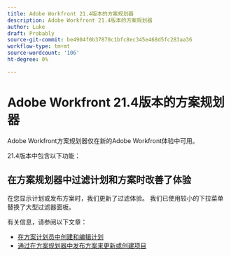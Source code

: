 ```yaml
---
title: Adobe Workfront 21.4版本的方案规划器
description: Adobe Workfront 21.4版本的方案规划器
author: Luke
draft: Probably
source-git-commit: be4904f0b37870c1bfc8ec345e468d5fc283aa36
workflow-type: tm+mt
source-wordcount: '106'
ht-degree: 0%

---
```


# Adobe Workfront 21.4版本的方案规划器

Adobe Workfront方案规划器仅在新的Adobe Workfront体验中可用。

21.4版本中包含以下功能：

## 在方案规划器中过滤计划和方案时改善了体验

在您显示计划或发布方案时，我们更新了过滤体验。 我们已使用较小的下拉菜单替换了大型过滤器面板。

有关信息，请参阅以下文章：

* [在方案计划员中创建和编辑计划](../../../scenario-planner/create-and-edit-plans.md)
* [通过在方案规划器中发布方案来更新或创建项目](../../../scenario-planner/publish-scenarios-update-projects.md)

